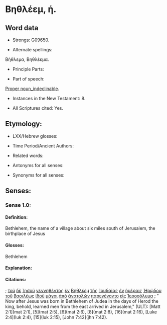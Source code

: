 # Βηθλέεμ, ἡ.

<!-- Status: S2=NeedsFinalCheck -->
<!-- Lexica used for edits: LN MM -->

## Word data

* Strongs: G09650.


* Alternate spellings:

Βήθλεμα, Βηθλέεμα.

* Principle Parts: 

* Part of speech: 

[Proper noun_indeclinable](http://ugg.readthedocs.io/en/latest/proper_noun_indeclinable.html). 

* Instances in the New Testament: 8.

* All Scriptures cited: Yes.

## Etymology: 

* LXX/Hebrew glosses: 

* Time Period/Ancient Authors: 

* Related words: 

* Antonyms for all senses:

* Synonyms for all senses: 

## Senses:

### Sense  1.0: 

#### Definition: 

Bethlehem, the name of a village about six miles south of Jerusalem, the birthplace of Jesus

#### Glosses: 

Bethlehem 

#### Explanation: 
 

#### Citations: 

; [τοῦ](../G35880/01.md) [δὲ](../G11610/01.md) [Ἰησοῦ](../G24240/01.md) [γεννηθέντος](../G10800/01.md) [ἐν](../G17220/01.md) [Βηθλέεμ](../G09650/01.md) [τῆς](../G35880/01.md) [Ἰουδαίας](../G24490/01.md) [ἐν](../G17220/01.md) [ἡμέραις](../G22500/01.md) [Ἡρῴδου](../G22640/01.md) [τοῦ](../G35880/01.md) [βασιλέως](../G09350/01.md) [ἰδοὺ](../G37080/01.md) [μάγοι](../G30970/01.md) [ἀπὸ](../G05750/01.md) [ἀνατολῶν](../G03950/01.md) [παρεγένοντο](../G38540/01.md) [εἰς](../G15190/01.md) [Ἱεροσόλυμα](../G24140/01.md)
; " Now after Jesus was born in Bethlehem of Judea in the days of Herod the king, behold, learned men from the east arrived in Jerusalem," (ULT): 
[Matt 2:1](mat 2:1), [5](mat 2:5), [6](mat 2:6), [8](mat 2:8), [16](mat 2:16), [Luke 2:4](luk 2:4), [15](luk 2:15), [John 7:42](jhn 7:42).
